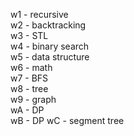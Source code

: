 w1 - recursive  
w2 - backtracking  
w3 - STL  
w4 - binary search  
w5 - data structure  
w6 - math  
w7 - BFS  
w8 - tree  
w9 - graph  
wA - DP  
wB - DP
wC - segment tree

